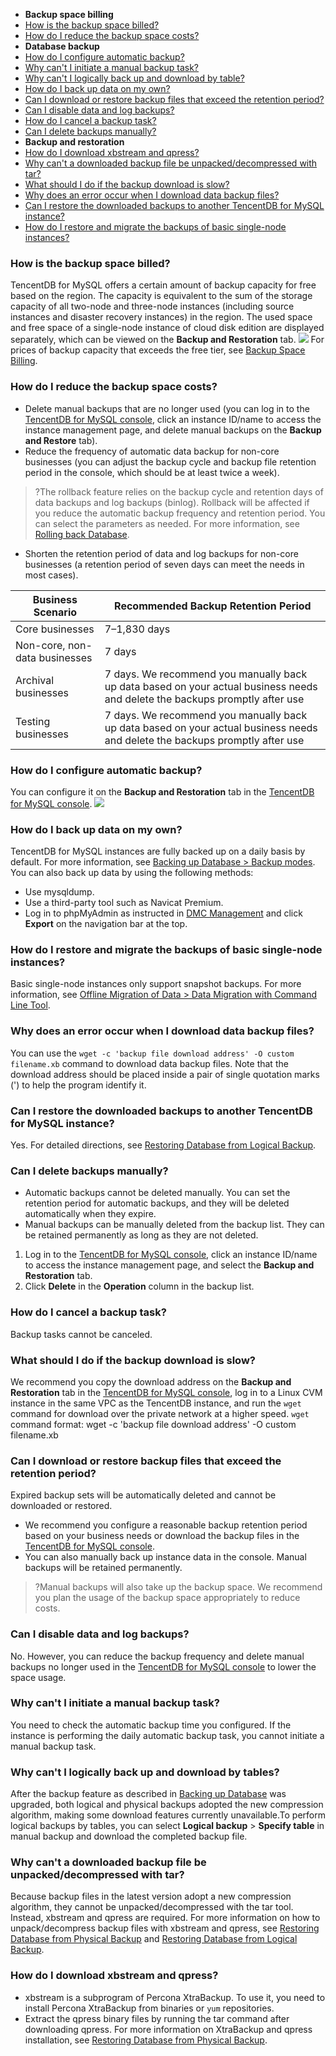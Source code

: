 - **Backup space billing**
 -  [How is the backup space billed?](#bfwt1)
 -  [How do I reduce the backup space costs?](#bfwt2)
- **Database backup**
 - [How do I configure automatic backup?](#bfwt3)
 - [Why can't I initiate a manual backup task?](#bfwt13)
 - [Why can't I logically back up and download by table?](#bfwt14)
 - [How do I back up data on my own?](#bfwt4)
 - [Can I download or restore backup files that exceed the retention period?](#bfwt11)
 - [Can I disable data and log backups?](#bfwt12)
 - [How do I cancel a backup task?](#bfwt9)
 - [Can I delete backups manually?](#bfwt8)
- **Backup and restoration**
 - [How do I download xbstream and qpress?](#bfwt16)
 - [Why can't a downloaded backup file be unpacked/decompressed with tar?](#bfwt15)
 - [What should I do if the backup download is slow?](#bfwt10)
 - [Why does an error occur when I download data backup files?](#bfwt6)
 - [Can I restore the downloaded backups to another TencentDB for MySQL instance?](#bfwt7)
 - [How do I restore and migrate the backups of basic single-node instances?](#bfwt5)


 [](id:bfwt1)
### How is the backup space billed? 
TencentDB for MySQL offers a certain amount of backup capacity for free based on the region. The capacity is equivalent to the sum of the storage capacity of all two-node and three-node instances (including source instances and disaster recovery instances) in the region.
The used space and free space of a single-node instance of cloud disk edition are displayed separately, which can be viewed on the **Backup and Restoration** tab.
![](https://staticintl.cloudcachetci.com/yehe/backend-news/cwQh785_6.png)
For prices of backup capacity that exceeds the free tier, see [Backup Space Billing](https://intl.cloud.tencent.com/document/product/236/32344).

[](id:bfwt2)
### How do I reduce the backup space costs?
- Delete manual backups that are no longer used (you can log in to the [TencentDB for MySQL console](https://console.cloud.tencent.com/cdb), click an instance ID/name to access the instance management page, and delete manual backups on the **Backup and Restore** tab). 
- Reduce the frequency of automatic data backup for non-core businesses (you can adjust the backup cycle and backup file retention period in the console, which should be at least twice a week).
>?The rollback feature relies on the backup cycle and retention days of data backups and log backups (binlog). Rollback will be affected if you reduce the automatic backup frequency and retention period. You can select the parameters as needed. For more information, see [Rolling back Database](https://intl.cloud.tencent.com/document/product/236/7276).
>
- Shorten the retention period of data and log backups for non-core businesses (a retention period of seven days can meet the needs in most cases).

| Business Scenario | Recommended Backup Retention Period |
| -------------------- | ------------------------------------------------------------ |
| Core businesses | 7–1,830 days |
| Non-core, non-data businesses | 7 days |
| Archival businesses | 7 days. We recommend you manually back up data based on your actual business needs and delete the backups promptly after use |
| Testing businesses | 7 days. We recommend you manually back up data based on your actual business needs and delete the backups promptly after use |

[](id:bfwt3)
### How do I configure automatic backup?
You can configure it on the **Backup and Restoration** tab in the [TencentDB for MySQL console](https://console.cloud.tencent.com/cdb).
![](https://qcloudimg.tencent-cloud.cn/raw/053719ca0c4898c87bad068cbf70651c.png)

[](id:bfwt4)
### How do I back up data on my own?
TencentDB for MySQL instances are fully backed up on a daily basis by default. For more information, see [Backing up Database > Backup modes](https://intl.cloud.tencent.com/document/product/236/37796). You can also back up data by using the following methods:
- Use mysqldump.
- Use a third-party tool such as Navicat Premium.
- Log in to phpMyAdmin as instructed in [DMC Management](https://intl.cloud.tencent.com/document/product/236/39353) and click **Export** on the navigation bar at the top.

[](id:bfwt5)
### How do I restore and migrate the backups of basic single-node instances?
Basic single-node instances only support snapshot backups. For more information, see [Offline Migration of Data > Data Migration with Command Line Tool](https://intl.cloud.tencent.com/document/product/236/8464).

[](id:bfwt6)
### Why does an error occur when I download data backup files?
You can use the `wget -c 'backup file download address' -O custom filename.xb` command to download data backup files. Note that the download address should be placed inside a pair of single quotation marks (') to help the program identify it.

[](id:bfwt7)
### Can I restore the downloaded backups to another TencentDB for MySQL instance?
Yes. For detailed directions, see [Restoring Database from Logical Backup](https://intl.cloud.tencent.com/document/product/236/31909).

[](id:bfwt8)
### Can I delete backups manually?
- Automatic backups cannot be deleted manually. You can set the retention period for automatic backups, and they will be deleted automatically when they expire.
- Manual backups can be manually deleted from the backup list. They can be retained permanently as long as they are not deleted.
 1. Log in to the [TencentDB for MySQL console](https://console.cloud.tencent.com/cdb), click an instance ID/name to access the instance management page, and select the **Backup and Restoration** tab.
 2. Click **Delete** in the **Operation** column in the backup list.

[](id:bfwt9)
### How do I cancel a backup task?
Backup tasks cannot be canceled.

[](id:bfwt10)
### What should I do if the backup download is slow?
We recommend you copy the download address on the **Backup and Restoration** tab in the [TencentDB for MySQL console](https://console.cloud.tencent.com/cdb), log in to a Linux CVM instance in the same VPC as the TencentDB instance, and run the `wget` command for download over the private network at a higher speed.
`wget` command format: wget -c 'backup file download address' -O custom filename.xb

[](id:bfwt11)
### Can I download or restore backup files that exceed the retention period?
Expired backup sets will be automatically deleted and cannot be downloaded or restored.
- We recommend you configure a reasonable backup retention period based on your business needs or download the backup files in the [TencentDB for MySQL console](https://console.cloud.tencent.com/cdb).
- You can also manually back up instance data in the console. Manual backups will be retained permanently.
>?Manual backups will also take up the backup space. We recommend you plan the usage of the backup space appropriately to reduce costs.

[](id:bfwt12)
### Can I disable data and log backups?
No. However, you can reduce the backup frequency and delete manual backups no longer used in the [TencentDB for MySQL console](https://console.cloud.tencent.com/cdb) to lower the space usage.

[](id:bfwt13)
### Why can't I initiate a manual backup task?
You need to check the automatic backup time you configured. If the instance is performing the daily automatic backup task, you cannot initiate a manual backup task.

[](id:bfwt14)
### Why can't I logically back up and download by tables?
After the backup feature as described in [Backing up Database](https://intl.cloud.tencent.com/document/product/236/37796) was upgraded, both logical and physical backups adopted the new compression algorithm, making some download features currently unavailable.To perform logical backups by tables, you can select **Logical backup** > **Specify table** in manual backup and download the completed backup file.

[](id:bfwt15)
### Why can't a downloaded backup file be unpacked/decompressed with tar?
Because backup files in the latest version adopt a new compression algorithm, they cannot be unpacked/decompressed with the tar tool. Instead, xbstream and qpress are required.
For more information on how to unpack/decompress backup files with xbstream and qpress, see [Restoring Database from Physical Backup](https://intl.cloud.tencent.com/document/product/236/31910) and [Restoring Database from Logical Backup](https://intl.cloud.tencent.com/document/product/236/31909).

[](id:bfwt16)
### How do I download xbstream and qpress?
- xbstream is a subprogram of Percona XtraBackup. To use it, you need to install Percona XtraBackup from binaries or `yum` repositories.
- Extract the qpress binary files by running the tar command after downloading qpress.
For more information on XtraBackup and qpress installation, see [Restoring Database from Physical Backup](https://intl.cloud.tencent.com/document/product/236/31910).

